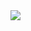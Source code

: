 <foreignObject background-size="contain" width="100vw" height="100vh">
<img src="https://github.com/cloudymax/markdown_templates/blob/main/test/test.svg"></a>
</foreignObject>
